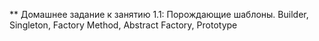 ** Домашнее задание к занятию 1.1: Порождающие шаблоны. Builder, Singleton, Factory Method, Abstract Factory, Prototype
